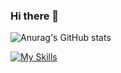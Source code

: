 ### Hi there 👋

![Anurag's GitHub stats](https://github-readme-stats.vercel.app/api?username=Rams901&hide=contribs,prs)

[![My Skills](https://skillicons.dev/icons?i=js,html,css,wasm)](https://skillicons.dev)
<!--
**Rams901/Rams901** is a ✨ _special_ ✨ repository because its `README.md` (this file) appears on your GitHub profile.

Here are some ideas to get you started:

- 🔭 I’m currently working on ...
- 🌱 I’m currently learning ...
- 👯 I’m looking to collaborate on ...
- 🤔 I’m looking for help with ...
- 💬 Ask me about ...
- 📫 How to reach me: ...
- 😄 Pronouns: ...
- ⚡ Fun fact: ...
-->
